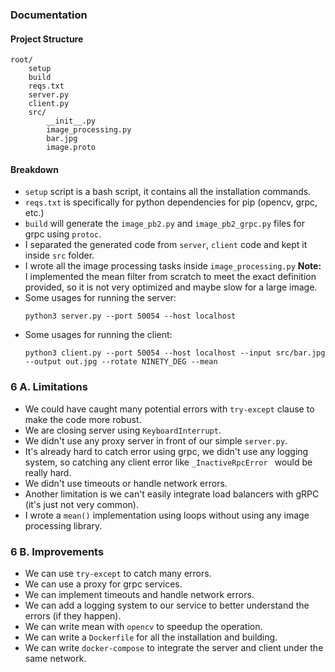 ### Documentation

#### Project Structure

```
root/
    setup
    build
    reqs.txt
    server.py
    client.py
    src/
        __init__.py
        image_processing.py
        bar.jpg
        image.proto
```
#### Breakdown
* `setup` script is a bash script, it contains all the installation commands.
* `reqs.txt` is specifically for python dependencies for pip (opencv, grpc, etc.)
* `build` will generate the `image_pb2.py` and `image_pb2_grpc.py` files for grpc using `protoc`.
* I separated the generated code from `server`, `client` code and kept it inside `src` folder.
* I wrote all the image processing tasks inside `image_processing.py` **Note:** I implemented the mean filter from scratch to meet the exact definition provided, so it is not very optimized and maybe slow for a large image.
* Some usages for running the server:
	````
	python3 server.py --port 50054 --host localhost
	````
* Some usages for running the client:
	````
	python3 client.py --port 50054 --host localhost --input src/bar.jpg --output out.jpg --rotate NINETY_DEG --mean
	````

### 6 A. Limitations
* We could have caught many potential errors with `try-except` clause to make the code more robust.
* We are closing server using `KeyboardInterrupt`.
* We didn't use any proxy server in front of our simple `server.py`.
* It's already hard to catch error using grpc, we didn't use any logging system, so catching any client error like `_InactiveRpcError ` would be really hard.
* We didn't use timeouts or handle network errors.
* Another limitation is we can't easily integrate load balancers with gRPC (it's just not very common).
* I wrote a `mean()` implementation using loops without using any image processing library.

### 6 B. Improvements
* We can use `try-except` to catch many errors.
* We can use a proxy for grpc services.
* We can implement timeouts and handle network errors.
* We can add a logging system to our service to better understand the errors (if they happen).
* We can write mean with `opencv` to speedup the operation.
* We can write a `Dockerfile` for all the installation and building.
* We can write `docker-compose` to integrate the server and client under the same network.
